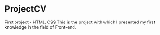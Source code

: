 # ProjectCV
First project - HTML, CSS
This is the project with which I presented my first knowledge in the field of Front-end. 
